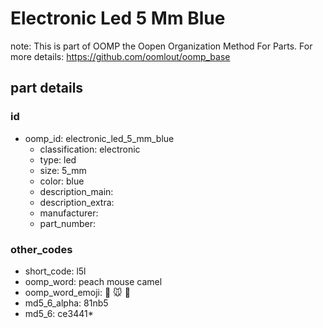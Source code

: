 # Electronic Led 5 Mm Blue  

note: This is part of OOMP the Oopen Organization Method For Parts. For more details: https://github.com/oomlout/oomp_base

##  part details





### id
* oomp_id: electronic_led_5_mm_blue
  * classification: electronic
  * type: led
  * size: 5_mm
  * color: blue
  * description_main: 
  * description_extra: 
  * manufacturer: 
  * part_number: 

### other_codes
* short_code: l5l
* oomp_word: peach mouse camel
* oomp_word_emoji: :peach: :mouse: :camel:
* md5_6_alpha: 81nb5
* md5_6: ce3441* 
